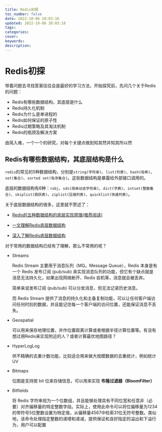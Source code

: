 ```yaml
---
title: Redis初探
toc_number: false
date: 2022-10-06 20:03:18
updated: 2022-10-06 20:03:18
tags:
categories:
cover:
keywords:
description:
---
```


# Redis初探

带着问题去寻找答案往往会是最好的学习方法，开始探究前，先问几个关于Redis的问题：

- Redis有哪些数据结构，其底层是什么
- Redis持久化机制
- Redis为什么是单进程的
- Redis如何保证的原子性
- Redis过期策略及其淘汰机制
- Redis的瓶颈及解决方案

由简入难，一个一个的研究，对每个关键点做到知其然并知其所以然

## Redis有哪些数据结构，其底层结构是什么

`redis`的常见的5种数据结构，分别是`string(字符串)`、`list(列表)`、`hash(哈希)`、`set(集合)`、`sorted set(有序集合)`。这些数据结构是暴露给外部接口调用的。

底层的数据结构有6种：`robj`、`sds(简单动态字符串)`、`dict(字典)`、`intset(整数集合)`、`skiplist(跳跃表)`、`ziplist(压缩列表)`、`quicklist(快速列表)`。

关于底层数据结构的很多，这里就不赘述了：

- [Redis的五种数据结构的底层实现原理(推荐阅读)](https://blog.csdn.net/a745233700/article/details/113449889)

- [一文理解Redis底层数据结构](https://www.modb.pro/db/71948)
- [深入了解Redis底层数据结构](https://juejin.cn/post/6844903936520880135)

对于常用的数据结构已经有了理解，那么不常用的呢？

- Streams

  Redis Stream 主要用于消息队列（MQ，Message Queue），Redis 本身是有一个 Redis 发布订阅 (pub/sub) 来实现消息队列的功能，但它有个缺点就是消息无法持久化，如果出现网络断开、Redis 宕机等，消息就会被丢弃。

  简单来说发布订阅 (pub/sub) 可以分发消息，但无法记录历史消息。

  而 Redis Stream 提供了消息的持久化和主备复制功能，可以让任何客户端访问任何时刻的数据，并且能记住每一个客户端的访问位置，还能保证消息不丢失。

- Geospatial

  可以用来保存地理位置，并作位置距离计算或者根据半径计算位置等。有没有想过用Redis来实现附近的人？或者计算最优地图路径？

- HyperLogLog

  供不精确的去重计数功能，比较适合用来做大规模数据的去重统计，例如统计 UV


- Bitmaps

  位图是支持按 bit 位来存储信息，可以用来实现 **布隆过滤器（BloomFilter）**

- Bitfields

  将 Redis 字符串视为一个位数组，并且能够处理具有不同位宽和任意非（必要）对齐偏移量的特定整数字段。实际上，使用此命令可以将位偏移量为1234的带符号5位整数设置为特定值，从偏移量4567中检索31位无符号整数。类似地，该命令处理指定整数的递增和递减，提供保证和良好指定的溢出和下溢行为，用户可以配置

  
